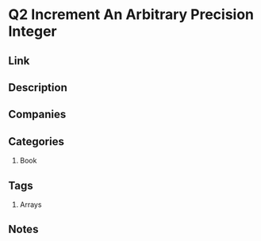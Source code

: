 # Q2 Increment An Arbitrary Precision Integer

## Link

## Description

## Companies

## Categories

1. Book

## Tags

1. Arrays

## Notes